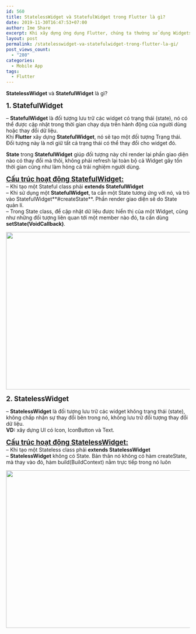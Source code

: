 ```yaml
---
id: 560
title: StatelessWidget và StatefulWidget trong Flutter là gì?
date: 2019-11-30T16:47:53+07:00
author: Ime Share
excerpt: Khi xây dựng ứng dụng Flutter, chúng ta thường sử dụng Widgets để dựng giao diện. Khi đó có 2 loại để dựng là statteful và stateless.
layout: post
permalink: /statelesswidget-va-statefulwidget-trong-flutter-la-gi/
post_views_count:
  - "280"
categories:
  - Mobile App
tags:
  - Flutter
---
```

**StatelessWidget** và **StatefulWidget** là gì?

<span style="font-size: 14pt;"><strong>1. StatefulWidget</strong></span>

&#8211; **StatefulWidget** là đối tượng lưu trữ các widget có trạng thái (state), nó có thể được cập nhật trong thời gian chạy dựa trên hành động của người dùng hoặc thay đổi dữ liệu.  
Khi **Flutter** xây dựng **StatefulWidget**, nó sẽ tạo một đối tượng Trạng thái. Đối tượng này là nơi giữ tất cả trạng thái có thể thay đổi cho widget đó.

**State** trong **StatefulWidget** giúp đối tượng này chỉ render lại phần giao diện nào có thay đổi mà thôi, không phải refresh lại toàn bộ cả Widget gây tốn thời gian cũng như làm hỏng cả trải nghiệm người dùng.

<span style="text-decoration: underline;"><span style="font-size: 14pt;"><strong>Cấu trúc hoạt động StatefulWidget:</strong></span></span>  
&#8211; Khi tạo một Stateful class phải **extends StatefulWidget**  
&#8211; Khi sử dụng một **StatefulWidget**, ta cần một State tương ứng với nó, và trỏ vào StatefulWidget**#createState**. Phần render giao diện sẽ do State quản lí.  
&#8211; Trong State class, để cập nhật dữ liệu được hiển thị của một Widget, cũng như những đối tượng liên quan tới một member nào đó, ta cần dùng **setState(VoidCallback)**.

[<img class="alignnone wp-image-563 size-full" src="https://anhkevin.github.io/assets/img/uploads/2019/11/flutter-stateful-ime-share-blog.png" alt="" width="637" height="431" />](https://anhkevin.github.io/assets/img/uploads/2019/11/flutter-stateful-ime-share-blog.png)

<span style="font-size: 14pt;"><strong>2. StatelessWidget</strong></span>

&#8211; **StatelessWidget** là đối tượng lưu trữ các widget không trạng thái (state), không chấp nhận sự thay đổi bên trong nó, không lưu trữ đối tượng thay đổi dữ liệu.  
**VD:** xây dựng UI có Icon, IconButton và Text.

<span style="text-decoration: underline;"><span style="font-size: 14pt;"><strong>Cấu trúc hoạt động StatelessWidget:</strong></span></span>  
&#8211; Khi tạo một Stateless class phải **extends StatelessWidget**  
&#8211; **StatelessWidget** không có State. Bản thân nó không có hàm createState, mà thay vào đó, hàm build(BuildContext) nằm trực tiếp trong nó luôn

[<img class="alignnone wp-image-563 size-full" src="https://anhkevin.github.io/assets/img/uploads/2019/11/flutter-stateless-ime-share-blog-1.png" alt="" width="637" height="431" />](https://anhkevin.github.io/assets/img/uploads/2019/11/flutter-stateless-ime-share-blog-1.png)

<div id="gtx-trans" style="position: absolute; left: -15px; top: 33px;">
  <div class="gtx-trans-icon">
  </div>
</div>